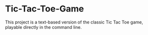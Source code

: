 # Tic-Tac-Toe-Game
This project is a text-based version of the classic Tic Tac Toe game, playable directly in the command line.
